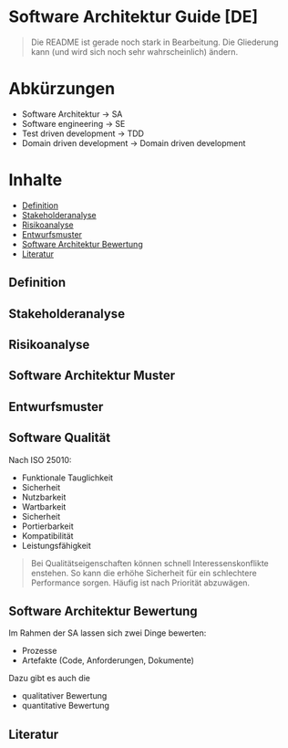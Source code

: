 # Software Architektur Guide [DE]

> Die README ist gerade noch stark in Bearbeitung. Die Gliederung kann (und wird sich noch sehr wahrscheinlich) ändern. 

# Abkürzungen

- Software Architektur -> SA
- Software engineering -> SE
- Test driven development -> TDD
- Domain driven development -> Domain driven development

# Inhalte 

- [Definition](#definition)
- [Stakeholderanalyse](#stakeholderanalyse)
- [Risikoanalyse](#risikoanalyse)
- [Entwurfsmuster](#entwurfsmuster)
- [Software Architektur Bewertung](#software-architektur-bewertung)
- [Literatur](#literatur)


## Definition

## Stakeholderanalyse

## Risikoanalyse

## Software Architektur Muster

## Entwurfsmuster

## Software Qualität

Nach ISO 25010:

- Funktionale Tauglichkeit
- Sicherheit
- Nutzbarkeit
- Wartbarkeit
- Sicherheit
- Portierbarkeit
- Kompatibilität
- Leistungsfähigkeit

> Bei Qualitätseigenschaften können schnell Interessenskonflikte enstehen. So kann die erhöhe Sicherheit für ein schlechtere Performance sorgen. Häufig ist nach Priorität abzuwägen.

## Software Architektur Bewertung

Im Rahmen der SA lassen sich zwei Dinge bewerten:
- Prozesse
- Artefakte (Code, Anforderungen, Dokumente)

Dazu gibt es auch die 

- qualitativer Bewertung 
- quantitative Bewertung 

## Literatur 

